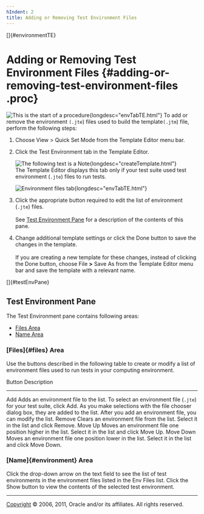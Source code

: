 ```yaml
---
hIndent: 2
title: Adding or Removing Test Environment Files
---
```


[]{#environmentTE}

# Adding or Removing Test Environment Files {#adding-or-removing-test-environment-files .proc}

![This is the start of a procedure](../../images/hg_proc.gif){longdesc="envTabTE.html"} To add or
remove the environment `(.jte`) files used to build the template`(.jtm`) file, perform the following
steps:

1.  Choose View \> Quick Set Mode from the Template Editor menu bar.

2.  Click the Test Environment tab in the Template Editor.

    ![The following text is a Note](../../images/hg_note.gif){longdesc="createTemplate.html"}\
    The Template Editor displays this tab only if your test suite used test environment (`.jte`)
    files to run tests.

    ![Environment files tab](../../images/env_confEditor.gif){longdesc="envTabTE.html"}

<!-- -->

3.  Click the appropriate button required to edit the list of environment (`.jte`) files.\
    \
    See [Test Environment Pane](#testEnvPane) for a description of the contents of this pane.

<!-- -->

4.  Change additional template settings or click the Done button to save the changes in the
    template.\
    \
    If you are creating a new template for these changes, instead of clicking the Done button,
    choose File **\>** Save As from the Template Editor menu bar and save the template with a
    relevant name.

[]{#testEnvPane}

## Test Environment Pane

The Test Environment pane contains following areas:

-   [Files Area](#files)
-   [Name Area](#environment)

### [Files]{#files} Area

Use the buttons described in the following table to create or modify a list of environment files
used to run tests in your computing environment.

  Button      Description
  ----------- ---------------------------------------------------------------------------------------------------------------------------------------------------------------------------------------------------------------------------------------------------------------
  Add         Adds an environment file to the list. To select an environment file (`.jte`) for your test suite, click Add. As you make selections with the file chooser dialog box, they are added to the list. After you add an environment file, you can modify the list.
  Remove      Clears an environment file from the list. Select it in the list and click Remove.
  Move Up     Moves an environment file one position higher in the list. Select it in the list and click Move Up.
  Move Down   Moves an environment file one position lower in the list. Select it in the list and click Move Down.

### [Name]{#environment} Area

Click the drop-down arrow on the text field to see the list of test environments in the environment
files listed in the Env Files list. Click the Show button to view the contents of the selected test
environment.

----------------------------------------------------------------------------------------------------

[Copyright](../copyright.html) © 2006, 2011, Oracle and/or its affiliates. All rights reserved.
